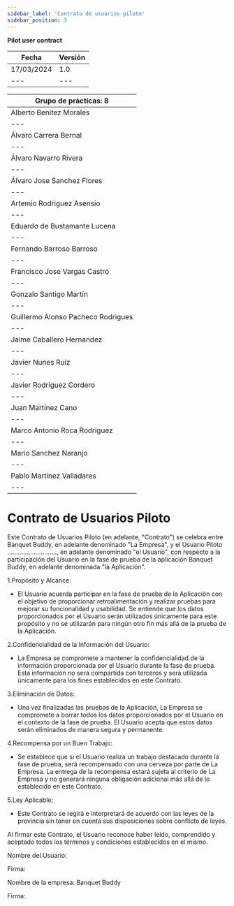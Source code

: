 ```yaml
---
sidebar_label: 'Contrato de usuarios piloto'
sidebar_position: 3
---
```

**Pilot user contract**

| **Fecha** | **Versión** |
| --- | --- |
| 17/03/2024 | 1.0 |
| --- | --- |

| **Grupo de prácticas: 8** |
| --- |
| Alberto Benitez Morales |
| --- |
| Álvaro Carrera Bernal |
| --- |
| Álvaro Navarro Rivera |
| --- |
| Álvaro Jose Sanchez Flores |
| --- |
| Artemio Rodriguez Asensio |
| --- |
| Eduardo de Bustamante Lucena |
| --- |
| Fernando Barroso Barroso |
| --- |
| Francisco Jose Vargas Castro |
| --- |
| Gonzalo Santigo Martín |
| --- |
| Guillermo Alonso Pacheco Rodrigues |
| --- |
| Jaime Caballero Hernandez |
| --- |
| Javier Nunes Ruiz |
| --- |
| Javier Rodríguez Cordero |
| --- |
| Juan Martínez Cano |
| --- |
| Marco Antonio Roca Rodríguez |
| --- |
| Mario Sanchez Naranjo |
| --- |
| Pablo Martínez Valladares |
| --- |

# **Contrato de Usuarios Piloto**

Este Contrato de Usuarios Piloto (en adelante, "Contrato") se celebra entre Banquet Buddy, en adelante denominado "La Empresa", y el Usuario Piloto ………………………., en adelante denominado "el Usuario", con respecto a la participación del Usuario en la fase de prueba de la aplicación Banquet Buddy, en adelante denominada "la Aplicación".

1.Propósito y Alcance:

- El Usuario acuerda participar en la fase de prueba de la Aplicación con el objetivo de proporcionar retroalimentación y realizar pruebas para mejorar su funcionalidad y usabilidad. Se entiende que los datos proporcionados por el Usuario serán utilizados únicamente para este propósito y no se utilizarán para ningún otro fin más allá de la prueba de la Aplicación.

2.Confidencialidad de la Información del Usuario:

- La Empresa se compromete a mantener la confidencialidad de la información proporcionada por el Usuario durante la fase de prueba. Esta información no será compartida con terceros y será utilizada únicamente para los fines establecidos en este Contrato.

3.Eliminación de Datos:

- Una vez finalizadas las pruebas de la Aplicación, La Empresa se compromete a borrar todos los datos proporcionados por el Usuario en el contexto de la fase de prueba. El Usuario acepta que estos datos serán eliminados de manera segura y permanente.

4.Recompensa por un Buen Trabajo:

- Se establece que si el Usuario realiza un trabajo destacado durante la fase de prueba, será recompensado con una cerveza por parte de La Empresa. La entrega de la recompensa estará sujeta al criterio de La Empresa y no generará ninguna obligación adicional más allá de lo establecido en este Contrato.

5.Ley Aplicable:

- Este Contrato se regirá e interpretará de acuerdo con las leyes de la provincia sin tener en cuenta sus disposiciones sobre conflicto de leyes.

Al firmar este Contrato, el Usuario reconoce haber leído, comprendido y aceptado todos los términos y condiciones establecidos en el mismo.

Nombre del Usuario:

Firma:

Nombre de la empresa: Banquet Buddy

Firma:

![](data:image/png;base64,iVBORw0KGgoAAAANSUhEUgAAAAEAAAABCAYAAAAfFcSJAAAADUlEQVR4XmP4//8/AwAI/AL+GwXmLwAAAABJRU5ErkJggg==)